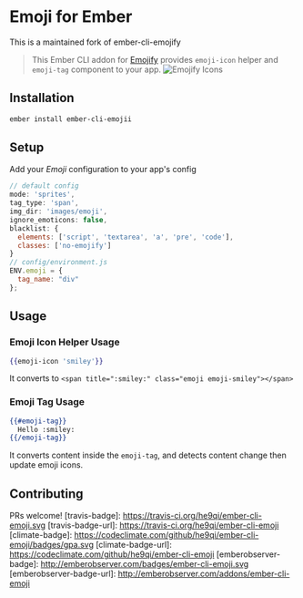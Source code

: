 # Emoji for Ember

This is a maintained fork of ember-cli-emojify

> This Ember CLI addon for [Emojify](http://hassankhan.me/emojify.js) provides `emoji-icon` helper and `emoji-tag` component to your app.
![Emojify Icons](https://cloud.githubusercontent.com/assets/29342/8999460/78e3c256-36ef-11e5-95a8-15a2cd82414c.jpg)
## Installation
```sh
ember install ember-cli-emojii
```
## Setup
Add your *Emoji* configuration to your app's config
```javascript
// default config
mode: 'sprites',
tag_type: 'span',
img_dir: 'images/emoji',
ignore_emoticons: false,
blacklist: {
  elements: ['script', 'textarea', 'a', 'pre', 'code'],
  classes: ['no-emojify']
}
// config/environment.js
ENV.emoji = {
  tag_name: "div"
};
```
## Usage
### Emoji Icon Helper Usage
```handlebars
{{emoji-icon 'smiley'}}
```
It converts to `<span title=":smiley:" class="emoji emoji-smiley"></span>`
### Emoji Tag Usage
```handlebars
{{#emoji-tag}}
  Hello :smiley:
{{/emoji-tag}}
```
It converts content inside the `emoji-tag`, and detects content change then update emoji icons.
## Contributing
PRs welcome!
[travis-badge]: https://travis-ci.org/he9qi/ember-cli-emoji.svg
[travis-badge-url]: https://travis-ci.org/he9qi/ember-cli-emoji
[climate-badge]: https://codeclimate.com/github/he9qi/ember-cli-emoji/badges/gpa.svg
[climate-badge-url]: https://codeclimate.com/github/he9qi/ember-cli-emoji
[emberobserver-badge]: http://emberobserver.com/badges/ember-cli-emoji.svg
[emberobserver-badge-url]: http://emberobserver.com/addons/ember-cli-emoji
